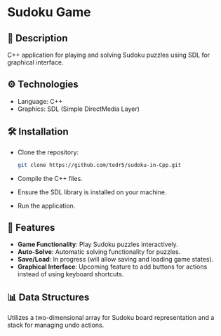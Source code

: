 # Sudoku Game

## 📖 Description

C++ application for playing and solving Sudoku puzzles using SDL for graphical interface.

## ⚙️ Technologies

- Language: C++
- Graphics: SDL (Simple DirectMedia Layer)

## 🛠️ Installation

- Clone the repository:
  
  ```bash
  git clone https://github.com/tedr5/sudoku-in-Cpp.git
- Compile the C++ files.
- Ensure the SDL library is installed on your machine.
- Run the application.

## 🚀 Features

- **Game Functionality**: Play Sudoku puzzles interactively.
- **Auto-Solve**: Automatic solving functionality for puzzles.
- **Save/Load**: In progress (will allow saving and loading game states).
- **Graphical Interface**: Upcoming feature to add buttons for actions instead of using keyboard shortcuts.

## 📊 Data Structures

Utilizes a two-dimensional array for Sudoku board representation and a stack for managing undo actions.

